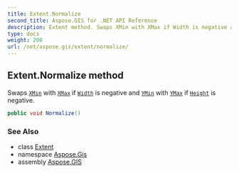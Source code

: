 ```yaml
---
title: Extent.Normalize
second_title: Aspose.GIS for .NET API Reference
description: Extent method. Swaps XMin with XMax if Width is negative and YMin with YMax if Height is negative.
type: docs
weight: 200
url: /net/aspose.gis/extent/normalize/
---
```

## Extent.Normalize method

Swaps [`XMin`](../xmin/) with [`XMax`](../xmax/) if [`Width`](../width/) is negative and [`YMin`](../ymin/) with [`YMax`](../ymax/) if [`Height`](../height/) is negative.

```csharp
public void Normalize()
```

### See Also

* class [Extent](../)
* namespace [Aspose.Gis](../../extent/)
* assembly [Aspose.GIS](../../../)


